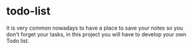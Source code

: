# todo-list
It is very common nowadays to have a place to save your notes so you don't forget your tasks, in this project you will have to develop your own Todo list.
